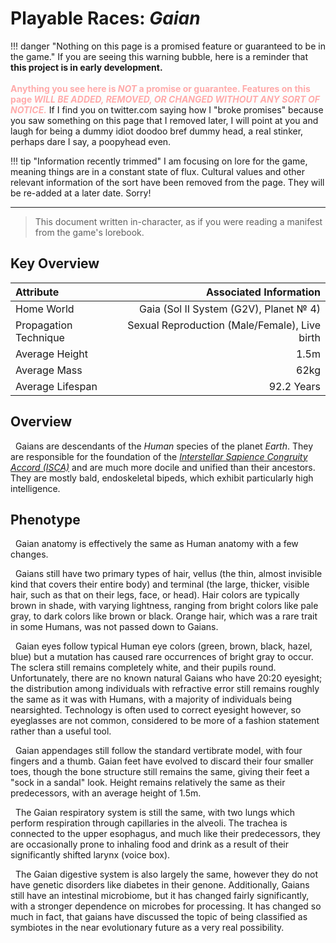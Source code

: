 # Playable Races: *Gaian*

!!! danger "Nothing on this page is a promised feature or guaranteed to be in the game."
    If you are seeing this warning bubble, here is a reminder that **this project is in early development.**<br/>
    <br/>
    <span style="color:#faa">**Anything you see here is *NOT* a promise or guarantee. Features on this page *WILL BE ADDED, REMOVED, OR CHANGED WITHOUT ANY SORT OF NOTICE.***</span> If I find you on twitter.com saying how I "broke promises" because you saw something on this page that I removed later, I will point at you and laugh for being a dummy idiot doodoo bref dummy head, a real stinker, perhaps dare I say, a poopyhead even.</span>

!!! tip "Information recently trimmed"
    I am focusing on lore for the game, meaning things are in a constant state of flux. Cultural values and other relevant information of the sort have been removed from the page. They will be re-added at a later date. Sorry!

***

> This document written in-character, as if you were reading a manifest from the game's lorebook.

## Key Overview
| Attribute  | Associated Information  |
| :--------- | ----------------: |
| Home World | Gaia (Sol II System (G2V), Planet № 4) |
| Propagation Technique | Sexual Reproduction (Male/Female), Live birth |
| Average Height | 1.5m |
| Average Mass | 62kg |
| Average Lifespan | 92.2 Years |

## Overview

&nbsp;&nbsp;Gaians are descendants of the *Human* species of the planet *Earth*. They are responsible for the foundation of the *[Interstellar Sapience Congruity Accord (ISCA)](../other-lore/isca.md)* and are much more docile and unified than their ancestors. They are mostly bald, endoskeletal bipeds, which exhibit particularly high intelligence.

## Phenotype

&nbsp;&nbsp;Gaian anatomy is effectively the same as Human anatomy with a few changes.

&nbsp;&nbsp;Gaians still have two primary types of hair, vellus (the thin, almost invisible kind that covers their entire body) and terminal (the large, thicker, visible hair, such as that on their legs, face, or head). Hair colors are typically brown in shade, with varying lightness, ranging from bright colors like pale gray, to dark colors like brown or black. Orange hair, which was a rare trait in some Humans, was not passed down to Gaians.

&nbsp;&nbsp;Gaian eyes follow typical Human eye colors (green, brown, black, hazel, blue) but a mutation has caused rare occurrences of bright gray to occur. The sclera still remains completely white, and their pupils round. Unfortunately, there are no known natural Gaians who have 20:20 eyesight; the distribution among individuals with refractive error still remains roughly the same as it was with Humans, with a majority of individuals being nearsighted. Technology is often used to correct eyesight however, so eyeglasses are not common, considered to be more of a fashion statement rather than a useful tool.

&nbsp;&nbsp;Gaian appendages still follow the standard vertibrate model, with four fingers and a thumb. Gaian feet have evolved to discard their four smaller toes, though the bone structure still remains the same, giving their feet a "sock in a sandal" look. Height remains relatively the same as their predecessors, with an average height of 1.5m.

&nbsp;&nbsp;The Gaian respiratory system is still the same, with two lungs which perform respiration through capillaries in the alveoli. The trachea is connected to the upper esophagus, and much like their predecessors, they are occasionally prone to inhaling food and drink as a result of their significantly shifted larynx (voice box).

&nbsp;&nbsp;The Gaian digestive system is also largely the same, however they do not have genetic disorders like diabetes in their genone. Additionally, Gaians still have an intestinal microbiome, but it has changed fairly significantly, with a stronger dependence on microbes for processing. It has changed so much in fact, that gaians have discussed the topic of being classified as symbiotes in the near evolutionary future as a very real possibility.
